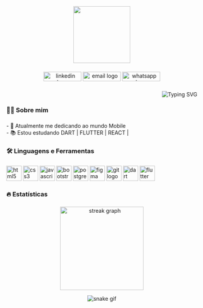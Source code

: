 <!--## Oiii eu sou o Renan Carvalho! !-->

<!-- <div align="center">
  <a href="https://github.com/renanCrvlh0">
  <img height="180em" width="48%" src="https://github-readme-stats.vercel.app/api?username=renanCrvlh0&show_icons=true&theme=transparent&bg_color=282828&border_color=3F32E3&border_radius=8&title_color=3F32E3&icon_color=3F32E3&text_color=1EFEFE"/>
  <img height="180em" width="48%" src="https://github-readme-stats.vercel.app/api/top-langs/?username=renanCrvlh0&size_weight=0&count_weight=1&layout=compact&bg_color=282828&border_color=3F32E3&border_radius=8&title_color=3F32E3&icon_color=3F32E3&text_color=1EFEFE"/>
</div>

<div style="display: inline_block"<br>
  <img align="center" alt="Renan-HTML" height="30" width="40" src="https://raw.githubusercontent.com/devicons/devicon/master/icons/html5/html5-original.svg">
  <img align="center" alt="Renan-CSS" height="30" width="40" src="https://raw.githubusercontent.com/devicons/devicon/master/icons/css3/css3-original.svg">
  <img align="center" alt="Renan-Js" height="30" width="40" src="https://raw.githubusercontent.com/devicons/devicon/master/icons/javascript/javascript-plain.svg">
  <img align="center" alt="Rafa-React" height="30" width="40" src="https://raw.githubusercontent.com/devicons/devicon/master/icons/react/react-original.svg">   
  <img align="right" alt="git-pic" height="150" style="border-radius:50px;" src="https://img.icons8.com/bubbles/160/000000/github.png"/>

  ##
 
  <a href = "mailto:rfac2000@hotmail.com"><img src="https://img.shields.io/badge/-Gmail-%23333?style=for-the-badge&logo=gmail&logoColor=white" target="_blank"></a>
  <a href="https://www.linkedin.com/in/luciano-henrique-3b0383138/" target="_blank"><img src="https://img.shields.io/badge/-LinkedIn-%230077B5?style=for-the-badge&logo=linkedin&logoColor=white" target="_blank"></a>
  
  ![snake gif](https://github.com/renanCrvlh0/renanCrvlh0/blob/output/github-contribution-grid-snake.svg)
 
</div>
!-->
<div align="center">
  <img height="150" src="https://camo.githubusercontent.com/62da68eb62b1e5f175f7d1f0191dd89a653d7908feb22d37d4a0ab07365d6791/68747470733a2f2f6d656469612e67697068792e636f6d2f6d656469612f4d3967624264396e6244724f5475314d71782f67697068792e676966"  />
</div>

###

<div align="center">
  <a href = "www.linkedin.com/in/renan-carvalho-354286210" target="_blank"><img src="https://img.shields.io/static/v1?message=LinkedIn&logo=linkedin&label=&color=0077B5&logoColor=white&labelColor=&style=for-the-badge" height="25" width="100" alt="linkedin logo"  /></a>
  <a href = "mailto:rfac2000@hotmail.com" target="_blank"><img src="https://img.shields.io/static/v1?message=Hotmail&logo=protonmail&label=&color=6D4AFF&logoColor=white&labelColor=&style=for-the-badge" height="25" width="100" alt="email logo"  /></a>
  <a href = "https://wa.me/5544999076719" target="_blank"><img src="https://img.shields.io/static/v1?message=Whatsapp&logo=whatsapp&label=&color=25D366&logoColor=white&labelColor=&style=for-the-badge" height="25" width="100" alt="whatsapp logo"  /></a>
</div>

###

<div align="right">
  <img src="https://readme-typing-svg.demolab.com?font=Fira+Code&pause=100&color=ffffff&multiline=true&width=1000&height=80&lines=Olá, eu sou o Renan" alt='Typing SVG' />
</div>

###

<h3 align="left">👩‍💻  Sobre mim</h3>

###

<p align="left">- 📱 Atualmente me dedicando ao mundo Mobile<br>- 📚 Estou estudando DART | FLUTTER | REACT | <br></p>

###

<h3 align="left">🛠 Linguagens e Ferramentas</h3>

###

<div align="left">
  <img src="https://cdn.jsdelivr.net/gh/devicons/devicon/icons/html5/html5-original.svg" height="40" alt="html5 logo" />
  <img src="https://cdn.jsdelivr.net/gh/devicons/devicon/icons/css3/css3-original.svg" height="40" alt="css3 logo" />
  <img src="https://cdn.jsdelivr.net/gh/devicons/devicon/icons/javascript/javascript-original.svg" height="40" alt="javascript logo" />
  <img src="https://cdn.jsdelivr.net/gh/devicons/devicon/icons/bootstrap/bootstrap-original.svg" height="40" alt="bootstrap logo" /> 
  <img src="https://cdn.jsdelivr.net/gh/devicons/devicon/icons/postgresql/postgresql-original.svg" height="40" alt="postgresql logo"/>
  <img src="https://cdn.jsdelivr.net/gh/devicons/devicon/icons/figma/figma-original.svg" height="40" alt="figma logo" />
  <img src="https://cdn.jsdelivr.net/gh/devicons/devicon/icons/git/git-original.svg" height="40" alt="git logo"/>
  <img src="https://cdn.jsdelivr.net/gh/devicons/devicon/icons/dart/dart-original.svg" height="40" alt="dart logo" />
  <img src="https://cdn.jsdelivr.net/gh/devicons/devicon/icons/flutter/flutter-original.svg" height="40" alt="flutter logo" />
</div>

###

<h3 align="left">🔥 Estatísticas</h3>

###

<div align="center">
  <img src="https://streak-stats.demolab.com?user=renanCrvlh0&locale=pt_BR&mode=daily&theme=dark&hide_border=false&border_radius=5&order=3" height="220" alt="streak graph"  />

  ![snake gif](https://github.com/renanCrvlh0/renanCrvlh0/blob/output/github-contribution-grid-snake.svg)
</div>

###
